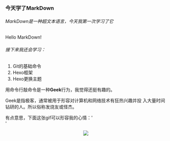 ### 今天学了MarkDown
###### MarkDown是一种超文本语言，今天我第一次学习了它
 Hello MarkDown!
###### 接下来我还会学习：

1. Git的基础命令
1. Hexo框架
1. Hexo更换主题

用命令行敲命令是一种**Geek**行为，我觉得还挺有趣的。

 Geek是指极客，通常被用于形容对计算机和网络技术有狂热兴趣并投
 入大量时间钻研的人。所以俗称发烧友或怪杰。

有点意思，下面这张gif可以形容我的心情：'<br/>'
<div style = "text-align:center"><img src = "https://qgt-style.oss-cn-hangzhou.aliyuncs.com/newcoursep4/g1/g1-2-2/tenor.gif"><div/>
